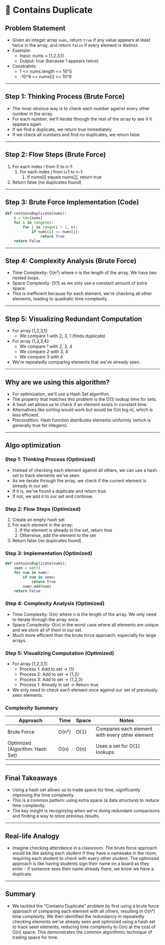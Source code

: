 # 📝 Contains Duplicate

## **Problem Statement**

* Given an integer array `nums`, return `true` if any value appears at least twice in the array, and return `false` if every element is distinct.
* Example:
  * Input: nums = [1,2,3,1]
  * Output: true (because 1 appears twice)
* Constraints:
  * 1 <= nums.length <= 10^5
  * -10^9 <= nums[i] <= 10^9

---

## **Step 1: Thinking Process (Brute Force)**

* The most obvious way is to check each number against every other number in the array
* For each number, we'll iterate through the rest of the array to see if it appears again
* If we find a duplicate, we return true immediately
* If we check all numbers and find no duplicates, we return false

---

## **Step 2: Flow Steps (Brute Force)**

1. For each index i from 0 to n-1:
   1. For each index j from i+1 to n-1:
      1. If nums[i] equals nums[j], return true
2. Return false (no duplicates found)

---

## **Step 3: Brute Force Implementation (Code)**

```python
def containsDuplicate(nums):
    n = len(nums)
    for i in range(n):
        for j in range(i + 1, n):
            if nums[i] == nums[j]:
                return True
    return False
```

---

## **Step 4: Complexity Analysis (Brute Force)**

* Time Complexity: O(n²) where n is the length of the array. We have two nested loops.
* Space Complexity: O(1) as we only use a constant amount of extra space.
* This is inefficient because for each element, we're checking all other elements, leading to quadratic time complexity.

---

## **Step 5: Visualizing Redundant Computation**

* For array [1,2,3,1]:
  * We compare 1 with 2, 3, 1 (finds duplicate)
* For array [1,2,3,4]:
  * We compare 1 with 2, 3, 4
  * We compare 2 with 3, 4
  * We compare 3 with 4
* We're repeatedly comparing elements that we've already seen.

---

## **Why are we using this algorithm?**

* For optimization, we'll use a Hash Set algorithm.
* The property that matches this problem is the O(1) lookup time for sets.
* A hash set allows us to check if an element exists in constant time.
* Alternatives like sorting would work but would be O(n log n), which is less efficient.
* Precondition: Hash function distributes elements uniformly (which is generally true for integers).

---

## **Algo optimization**

### **Step 1: Thinking Process (Optimized)**

* Instead of checking each element against all others, we can use a hash set to track elements we've seen.
* As we iterate through the array, we check if the current element is already in our set.
* If it is, we've found a duplicate and return true.
* If not, we add it to our set and continue.

### **Step 2: Flow Steps (Optimized)**

1. Create an empty hash set
2. For each element in the array:
   1. If the element is already in the set, return true
   2. Otherwise, add the element to the set
3. Return false (no duplicates found)

### **Step 3: Implementation (Optimized)**

```python
def containsDuplicate(nums):
    seen = set()
    for num in nums:
        if num in seen:
            return True
        seen.add(num)
    return False
```

### **Step 4: Complexity Analysis (Optimized)**

* Time Complexity: O(n) where n is the length of the array. We only need to iterate through the array once.
* Space Complexity: O(n) in the worst case where all elements are unique and we store all of them in our set.
* Much more efficient than the brute force approach, especially for large arrays.

### **Step 5: Visualizing Computation (Optimized)**

* For array [1,2,3,1]:
  * Process 1: Add to set -> {1}
  * Process 2: Add to set -> {1,2}
  * Process 3: Add to set -> {1,2,3}
  * Process 1: Already in set -> Return true
* We only need to check each element once against our set of previously seen elements.

### **Complexity Summary**

| Approach | Time | Space | Notes |
|---|---|---|---|
| Brute Force | O(n²) | O(1) | Compares each element with every other element |
| Optimized (Algorithm: Hash Set) | O(n) | O(n) | Uses a set for O(1) lookups |

---

## **Final Takeaways**

* Using a hash set allows us to trade space for time, significantly improving the time complexity.
* This is a common pattern: using extra space (a data structure) to reduce time complexity.
* The key insight is recognizing when we're doing redundant comparisons and finding a way to store previous results.

---

## **Real-life Analogy**

* Imagine checking attendance in a classroom. The brute force approach would be like asking each student if they have a namesake in the room, requiring each student to check with every other student. The optimized approach is like having students sign their name on a board as they enter - if someone sees their name already there, we know we have a duplicate.

---

## **Summary**

* We tackled the "Contains Duplicate" problem by first using a brute force approach of comparing each element with all others, resulting in O(n²) time complexity. We then identified the redundancy in repeatedly checking elements we've already seen and optimized using a hash set to track seen elements, reducing time complexity to O(n) at the cost of O(n) space. This demonstrates the common algorithmic technique of trading space for time. 